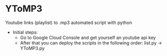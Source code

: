# YToMP3
Youtube links (playlist) to .mp3 automated script with python

- Initial steps:
  - Go to Google Cloud Console and get yourself an youtube api key
  - After that you can deploy the scripts in the following order: list.py -> YToMP3.py
